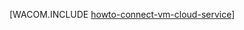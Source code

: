 <properties linkid="manage-linux-howto-connect-to-cloud-service" urlDisplayName="Infographics" pageTitle="Connect virtual machines in an Azure cloud service (Linux)" metaKeywords="Azure vm cloud service, vm cloud service" description="Learn how to connect a virtual machine to an Azure cloud service." metaCanonical="http://www.windowsazure.cn/zh-cn/manage/windows/how-to-guides/connect-to-a-cloud-service/" services="virtual-machines,cloud-services" documentationCenter="" title="" authors="" solutions="" manager="" editor="" />

[WACOM.INCLUDE [howto-connect-vm-cloud-service](../includes/howto-connect-vm-cloud-service.md)]

  [howto-connect-vm-cloud-service]: ../includes/howto-connect-vm-cloud-service.md
